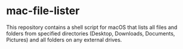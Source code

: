 # mac-file-lister
This repository contains a shell script for macOS that lists all files and folders from specified directories (Desktop, Downloads, Documents, Pictures) and all folders on any external drives.

